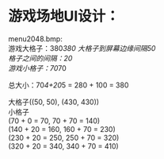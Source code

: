 
# 游戏场地UI设计：
menu2048.bmp:  
游戏大格子：380*380 大格子到屏幕边缘间隔50  
格子之间的间隔：20  
游戏小格子：70*70  
  
总大小：70*4+20*5 = 280 + 100 = 380  
  
大格子((50, 50), (430, 430))  
小格子  
(70   +  0   =  70,   70   + 70 = 140)  
(140 + 20 = 160, 160 + 70 = 230)  
(230 + 20 = 250, 250 + 70 = 320)  
(320 + 20 = 340, 340 + 70 = 410)  

